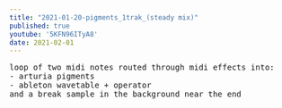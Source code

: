 ```yaml
---
title: "2021-01-20-pigments_1trak_(steady mix)"
published: true
youtube: '5KFN96ITyA8'
date: 2021-02-01
---
```


<pre>
loop of two midi notes routed through midi effects into:
- arturia pigments
- ableton wavetable + operator
and a break sample in the background near the end
</pre>

